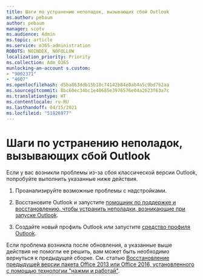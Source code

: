 ```yaml
---
title: Шаги по устранению неполадок, вызывающих сбой Outlook
ms.author: pebaum
author: pebaum
manager: scotv
ms.audience: Admin
ms.topic: article
ms.service: o365-administration
ROBOTS: NOINDEX, NOFOLLOW
localization_priority: Priority
ms.collection: Adm_O365
munlocking-an-account s.custom:
- "9002371"
- "4607"
ms.openlocfilehash: d5ba863ddb15b18c74142b84e0ab4a5c9bd7b2aa
ms.sourcegitcommit: 8bc60ec34bc1e40685e3976576e04a2623f63a7c
ms.translationtype: HT
ms.contentlocale: ru-RU
ms.lasthandoff: 04/15/2021
ms.locfileid: "51826977"
---
```

# <a name="outlook-crash-troubleshooting-steps"></a>Шаги по устранению неполадок, вызывающих сбой Outlook

Если у вас возникли проблемы из-за сбоя классической версии Outlook, попробуйте выполнить указанные ниже действия.

1. Проанализируйте возможные проблемы с надстройками.

2. Восстановите Outlook и запустите [помощник по поддержке и восстановлению, чтобы устранить неполадки, возникающие при запуске Outlook](https://aka.ms/SaRA-OutlookWontStart).

3. Создайте новый профиль Outlook или запустите [средство профиля Outlook](https://aka.ms/SaRA-OutlookSetupProfile).

Если проблема возникла после обновления, а указанные выше действия не помогли ее решить, вам может быть необходимо вернуться к предыдущей сборке. См. статью [Восстановление предыдущей версии пакета Office 2013 или Office 2016, установленного с помощью технологии "нажми и работай"](https://support.microsoft.com/help/2770432).
